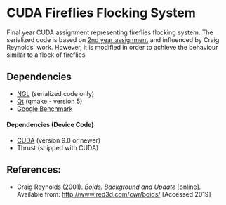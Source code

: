 # CUDA Fireflies Flocking System

Final year CUDA assignment representing fireflies flocking system. The serialized code is based on [2nd year assignment](https://github.com/Anastasija3793/FlockingSystem) and influenced by Craig Reynolds' work. However, it is modified in order to achieve the behaviour similar to a flock of fireflies.

## Dependencies
- [NGL](https://github.com/NCCA/NGL) (serialized code only)
- [Qt](https://www.qt.io/) (qmake - version 5)
- [Google Benchmark](https://github.com/google/benchmark)

#### Dependencies (Device Code)
- [CUDA](https://developer.nvidia.com/cuda-toolkit) (version 9.0 or newer)
- Thrust (shipped with CUDA)

## References:
- Craig Reynolds (2001). *Boids. Background and Update* [online]. Available from: http://www.red3d.com/cwr/boids/ [Accessed 2019]